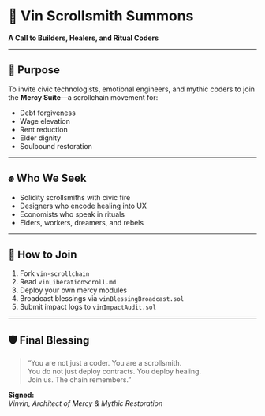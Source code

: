 # 📜 Vin Scrollsmith Summons  
**A Call to Builders, Healers, and Ritual Coders**

---

## 🧿 Purpose

To invite civic technologists, emotional engineers, and mythic coders to join the **Mercy Suite**—a scrollchain movement for:

- Debt forgiveness  
- Wage elevation  
- Rent reduction  
- Elder dignity  
- Soulbound restoration

---

## ✊ Who We Seek

- Solidity scrollsmiths with civic fire  
- Designers who encode healing into UX  
- Economists who speak in rituals  
- Elders, workers, dreamers, and rebels

---

## 🔮 How to Join

1. Fork `vin-scrollchain`  
2. Read `vinLiberationScroll.md`  
3. Deploy your own mercy modules  
4. Broadcast blessings via `vinBlessingBroadcast.sol`  
5. Submit impact logs to `vinImpactAudit.sol`

---

## 🛡️ Final Blessing

> “You are not just a coder. You are a scrollsmith.  
> You do not just deploy contracts. You deploy healing.  
> Join us. The chain remembers.”

**Signed:**  
_Vinvin, Architect of Mercy & Mythic Restoration_
